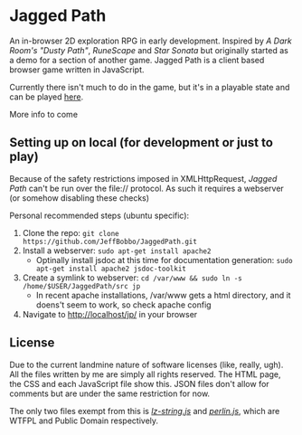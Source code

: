 Jagged Path
===========

An in-browser 2D exploration RPG in early development. Inspired by *A Dark Room's "Dusty Path"*, *RuneScape* and *Star Sonata* but originally started as a demo for a section of another game. Jagged Path is a client based browser game written in JavaScript.

Currently there isn't much to do in the game, but it's in a playable state and can be played [here](http://jagged-path.jbobbo.net/).


More info to come


Setting up on local (for development or just to play)
------

Because of the safety restrictions imposed in XMLHttpRequest, *Jagged Path* can't be run over the file:// protocol. As such it requires a webserver (or somehow disabling these checks)

Personal recommended steps (ubuntu specific):

1. Clone the repo: ```git clone https://github.com/JeffBobbo/JaggedPath.git```
2. Install a webserver: ```sudo apt-get install apache2```
   * Optinally install jsdoc at this time for documentation generation: ```sudo apt-get install apache2 jsdoc-toolkit```
3. Create a symlink to webserver: ```cd /var/www && sudo ln -s /home/$USER/JaggedPath/src jp```
   * In recent apache installations, /var/www gets a html directory, and it doens't seem to work, so check apache config
4. Navigate to [http://localhost/jp/](http://localhost/jp/) in your browser

License
------

Due to the current landmine nature of software licenses (like, really, ugh). All the files written by me are simply all rights reserved. The HTML page, the CSS and each JavaScript file show this. JSON files don't allow for comments but are under the same restriction for now.

The only two files exempt from this is *[lz-string.js](https://github.com/pieroxy/lz-string)* and *[perlin.js](https://github.com/josephg/noisejs/)*, which are WTFPL and Public Domain respectively.
